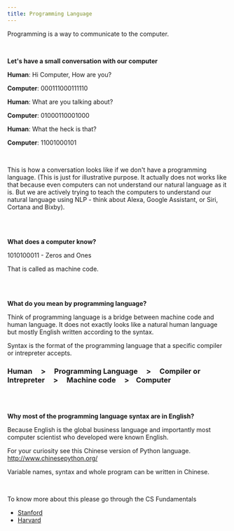 ```yaml
---
title: Programming Language
---
```


Programming is a way to communicate to the computer.

<br/>

**Let's have a small conversation with our computer**

**Human**: Hi Computer, How are you?
  
**Computer**: 000111000111110

**Human**: What are you talking about?

**Computer**: 01000110001000

**Human**: What the heck is that?

**Computer**: 11001000101

<br/>

This is how a conversation looks like if we don't have a programming language. (This is just for illustrative purpose. It actually does not works like that because even computers can not understand our natural language as it is. But we are actively trying to teach the computers to understand our natural language using NLP - think about Alexa, Google Assistant, or Siri, Cortana and Bixby).


<br />
<br />

**What does a computer know?**

1010100011 - Zeros and Ones

That is called as machine code.

<br />
<br />

**What do you mean by programming language?**

Think of programming language is a bridge between machine code and human language. It does not exactly looks like a natural human language but mostly English written according to the syntax.

Syntax is the format of the programming language that a specific compiler or intrepreter accepts.

### **Human &nbsp;&nbsp;&nbsp;  > &nbsp;&nbsp;&nbsp; Programming Language &nbsp;&nbsp;&nbsp; > &nbsp;&nbsp;&nbsp; Compiler or Intrepreter &nbsp;&nbsp;&nbsp; > &nbsp;&nbsp;&nbsp; Machine code &nbsp;&nbsp;&nbsp; > &nbsp;&nbsp;&nbsp;Computer**

<br />
<br />

**Why most of the programming language syntax are in English?**

Because English is the global business language and importantly most computer scientist who developed were known English.

For your curiosity see this Chinese version of Python language. http://www.chinesepython.org/

Variable names, syntax and whole program can be written in Chinese.

<br/>

To know more about this please go through the CS Fundamentals 
- [Stanford](https://web.stanford.edu/class/cs101/)
- [Harvard](https://www.youtube.com/user/cs50tv)